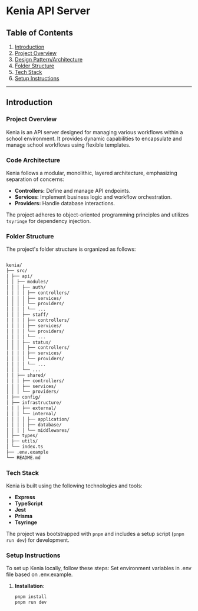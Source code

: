 # Kenia API Server

## Table of Contents

1. [Introduction](#introduction)
2. [Project Overview](#project-overview)
3. [Design Pattern/Architecture](#design-patternarchitecture)
4. [Folder Structure](#folder-structure)
5. [Tech Stack](#tech-stack)
6. [Setup Instructions](#setup-instructions)

---

## Introduction

### Project Overview

Kenia is an API server designed for managing various workflows within a school environment. It provides dynamic capabilities to encapsulate and manage school workflows using flexible templates.

### Code Architecture

Kenia follows a modular, monolithic, layered architecture, emphasizing separation of concerns:

- **Controllers:** Define and manage API endpoints.
- **Services:** Implement business logic and workflow orchestration.
- **Providers:** Handle database interactions.

The project adheres to object-oriented programming principles and utilizes `tsyringe` for dependency injection.

### Folder Structure

The project's folder structure is organized as follows:

```bash

kenia/
├── src/
│ ├── api/
│ │ ├── modules/
│ │ │ ├── auth/
│ │ │ │ ├── controllers/
│ │ │ │ ├── services/
│ │ │ │ └── providers/
│ │ │ │ └── ...
│ │ │ ├── staff/
│ │ │ │ ├── controllers/
│ │ │ │ ├── services/
│ │ │ │ └── providers/
│ │ │ │ └── ...
│ │ │ ├── status/
│ │ │ │ ├── controllers/
│ │ │ │ ├── services/
│ │ │ │ └── providers/
│ │ │ │ └── ...
│ │ │ └── ...
│ │ ├── shared/
│ │ │ ├── controllers/
│ │ │ ├── services/
│ │ │ └── providers/
│ ├── config/
│ ├── infrastructure/
│ │ │ ├── external/
│ │ │ └── internal/
│ │ │ │ ├── application/
│ │ │ │ ├── database/
│ │ │ │ └── middlewares/
│ ├── types/
│ ├── utils/
│ └── index.ts
├── .env.example
└── README.md

```

### Tech Stack

Kenia is built using the following technologies and tools:

- **Express**
- **TypeScript**
- **Jest**
- **Prisma**
- **Tsyringe**

The project was bootstrapped with `pnpm` and includes a setup script (`pnpm run dev`) for development.

### Setup Instructions

To set up Kenia locally, follow these steps:
Set environment variables in .env file based on .env.example.

1. **Installation**:

   ```bash
   pnpm install
   pnpm run dev

   ```
